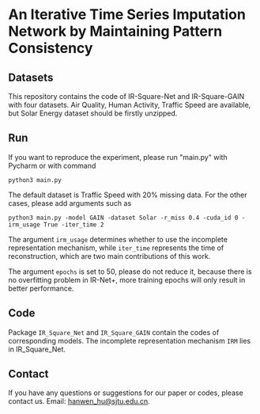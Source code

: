 # An Iterative Time Series Imputation Network by Maintaining Pattern Consistency

## Datasets
This repository contains the code of IR-Square-Net and IR-Square-GAIN with four datasets. Air Quality, Human Activity, Traffic Speed are available, but Solar Energy dataset should be firstly unzipped.

## Run
If you want to reproduce the experiment, please run "main.py" with Pycharm or with command
```angular2html
python3 main.py
```
The default dataset is Traffic Speed with 20% missing data. For the other cases, please add arguments such as
```angular2html
python3 main.py -model GAIN -dataset Solar -r_miss 0.4 -cuda_id 0 -irm_usage True -iter_time 2
```
The argument `irm_usage` determines whether to use the incomplete representation mechanism, while `iter_time` represents the time of reconstruction, which are two main contributions of this work.

The argument `epochs` is set to 50, please do not reduce it, because there is no overfitting problem in IR-Net+, more training epochs will only result in better performance.

## Code
Package `IR_Square_Net` and `IR_Square_GAIN` contain the codes of corresponding models. The incomplete representation mechanism `IRM` lies in IR_Square_Net.

## Contact
If you have any questions or suggestions for our paper or codes, please contact us. Email: hanwen_hu@sjtu.edu.cn.
